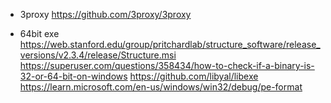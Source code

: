 - 3proxy
https://github.com/3proxy/3proxy

- 64bit exe
https://web.stanford.edu/group/pritchardlab/structure_software/release_versions/v2.3.4/release/Structure.msi
https://superuser.com/questions/358434/how-to-check-if-a-binary-is-32-or-64-bit-on-windows
https://github.com/libyal/libexe
https://learn.microsoft.com/en-us/windows/win32/debug/pe-format
